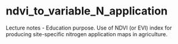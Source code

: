 # ndvi_to_variable_N_application
Lecture notes - Education purpose. 
Use of NDVI (or EVI) index for producing site-specific nitrogen application maps in agriculture. 
